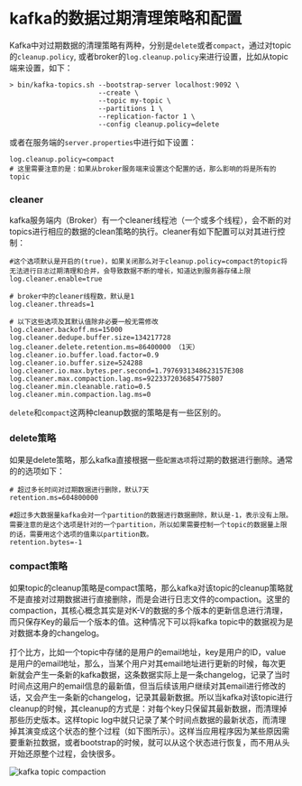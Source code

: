 # kafka的数据过期清理策略和配置

Kafka中对过期数据的清理策略有两种，分别是`delete`或者`compact`，通过对topic的`cleanup.policy`, 或者broker的`log.cleanup.policy`来进行设置，比如从topic端来设置，如下：

```shell
> bin/kafka-topics.sh --bootstrap-server localhost:9092 \
                      --create \
                      --topic my-topic \
                      --partitions 1 \
                      --replication-factor 1 \
                      --config cleanup.policy=delete
```

或者在服务端的`server.properties`中进行如下设置：

```properties
log.cleanup.policy=compact
# 这里需要注意的是：如果从broker服务端来设置这个配置的话，那么影响的将是所有的topic
```

### cleaner

kafka服务端内（Broker）有一个cleaner线程池（一个或多个线程），会不断的对topics进行相应的数据的clean策略的执行。cleaner有如下配置可以对其进行控制：

```properties
#这个选项默认是开启的(true)，如果关闭那么对于cleanup.policy=compact的topic将无法进行日志过期清理和合并，会导致数据不断的增长，知道达到服务器存储上限
log.cleaner.enable=true  

# broker中的cleaner线程数，默认是1
log.cleaner.threads=1

# 以下这些选项及其默认值除非必要一般无需修改
log.cleaner.backoff.ms=15000
log.cleaner.dedupe.buffer.size=134217728
log.cleaner.delete.retention.ms=86400000 （1天）
log.cleaner.io.buffer.load.factor=0.9
log.cleaner.io.buffer.size=524288
log.cleaner.io.max.bytes.per.second=1.7976931348623157E308
log.cleaner.max.compaction.lag.ms=9223372036854775807
log.cleaner.min.cleanable.ratio=0.5
log.cleaner.min.compaction.lag.ms=0
```



`delete`和`compact`这两种cleanup数据的策略是有一些区别的。



### delete策略

如果是delete策略，那么kafka直接根据一些`配置选项`将过期的数据进行删除。通常的的选项如下：

```properties
# 超过多长时间对过期数据进行删除，默认7天
retention.ms=604800000

#超过多大数据量kafka会对一个partition的数据进行数据删除，默认是-1，表示没有上限。需要注意的是这个选项是针对的一个partition，所以如果需要控制一个topic的数据量上限的话，需要用这个选项的值乘以partition数。
retention.bytes=-1 
```



### compact策略

如果topic的cleanup策略是compact策略，那么kafka对该topic的cleanup策略就不是直接对过期数据进行直接删除，而是会进行日志文件的compaction。这里的compaction，其核心概念其实是对K-V的数据的多个版本的更新信息进行清理，而只保存Key的最后一个版本的值。这种情况下可以将kafka topic中的数据视为是对数据本身的changelog。

打个比方，比如一个topic中存储的是用户的email地址，key是用户的ID，value是用户的email地址，那么，当某个用户对其email地址进行更新的时候，每次更新就会产生一条新的kafka数据，这条数据实际上是一条changelog，记录了当时时间点这用户的email信息的最新值，但当后续该用户继续对其email进行修改的话，又会产生一条新的changelog，记录其最新数据。所以当kafka对该topic进行cleanup的时候，其cleanup的方式是：对每个key只保留其最新数据，而清理掉那些历史版本。这样topic log中就只记录了某个时间点数据的最新状态，而清理掉其演变成这个状态的整个过程（如下图所示）。这样当应用程序因为某些原因需要重新拉数据，或者bootstrap的时候，就可以从这个状态进行恢复，而不用从头开始还原整个过程，会快很多。

![kafka topic compaction](../images/kafka_log_compaction.png)

